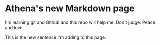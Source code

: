 # Athena's new Markdown page

I'm learning git and Github and this repo will help me. Don't judge. Peace and love.

This is the new sentence I'm adding to this page.
